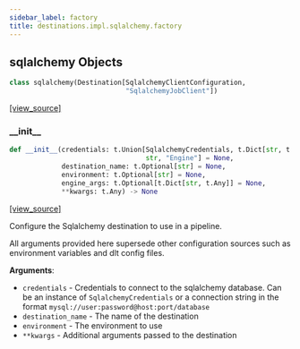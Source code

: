 ```yaml
---
sidebar_label: factory
title: destinations.impl.sqlalchemy.factory
---
```


## sqlalchemy Objects

```python
class sqlalchemy(Destination[SqlalchemyClientConfiguration,
                             "SqlalchemyJobClient"])
```

[[view_source]](https://github.com/dlt-hub/dlt/blob/f0690715274590fc4cacf1165e3661aaa7af1c15/dlt/destinations/impl/sqlalchemy/factory.py#L28)

### \_\_init\_\_

```python
def __init__(credentials: t.Union[SqlalchemyCredentials, t.Dict[str, t.Any],
                                  str, "Engine"] = None,
             destination_name: t.Optional[str] = None,
             environment: t.Optional[str] = None,
             engine_args: t.Optional[t.Dict[str, t.Any]] = None,
             **kwargs: t.Any) -> None
```

[[view_source]](https://github.com/dlt-hub/dlt/blob/f0690715274590fc4cacf1165e3661aaa7af1c15/dlt/destinations/impl/sqlalchemy/factory.py#L94)

Configure the Sqlalchemy destination to use in a pipeline.

All arguments provided here supersede other configuration sources such as environment variables and dlt config files.

**Arguments**:

- `credentials` - Credentials to connect to the sqlalchemy database. Can be an instance of `SqlalchemyCredentials` or
  a connection string in the format `mysql://user:password@host:port/database`
- `destination_name` - The name of the destination
- `environment` - The environment to use
- `**kwargs` - Additional arguments passed to the destination

